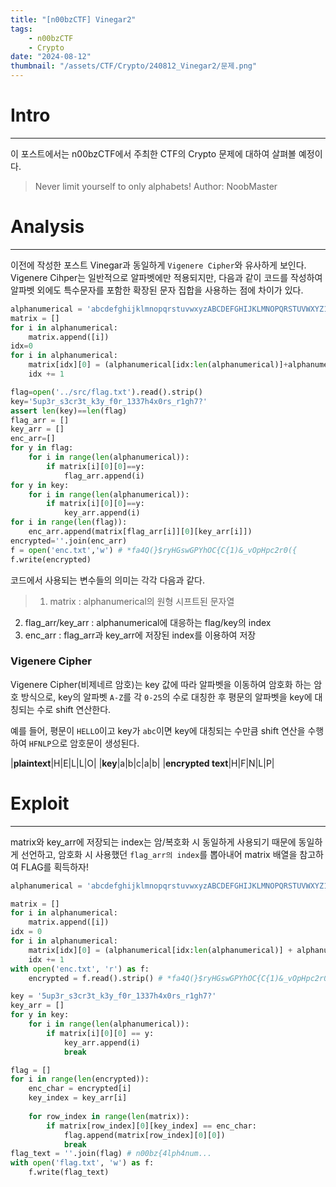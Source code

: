 ```yaml
---
title: "[n00bzCTF] Vinegar2"
tags:
    - n00bzCTF
    - Crypto
date: "2024-08-12"
thumbnail: "/assets/CTF/Crypto/240812_Vinegar2/문제.png"
---
```


# Intro
---
이 포스트에서는 n00bzCTF에서 주최한 CTF의 Crypto 문제에 대하여 살펴볼 예정이다.
> Never limit yourself to only alphabets! Author: NoobMaster

# Analysis
---
이전에 작성한 포스트 Vinegar과 동일하게 `Vigenere Cipher`와 유사하게 보인다. Vigenere Cihper는 일반적으로 알파벳에만 적용되지만, 다음과 같이 코드를 작성하여 알파벳 외에도 특수문자를 포함한 확장된 문자 집합을 사용하는 점에 차이가 있다.

```Python
alphanumerical = 'abcdefghijklmnopqrstuvwxyzABCDEFGHIJKLMNOPQRSTUVWXYZ1234567890!@#$%^&*(){}_?'
matrix = []
for i in alphanumerical:
	matrix.append([i])
idx=0
for i in alphanumerical:
	matrix[idx][0] = (alphanumerical[idx:len(alphanumerical)]+alphanumerical[0:idx])
	idx += 1

flag=open('../src/flag.txt').read().strip()
key='5up3r_s3cr3t_k3y_f0r_1337h4x0rs_r1gh7?'
assert len(key)==len(flag)
flag_arr = []
key_arr = []
enc_arr=[]
for y in flag:
	for i in range(len(alphanumerical)):
		if matrix[i][0][0]==y:
			flag_arr.append(i)
for y in key:
	for i in range(len(alphanumerical)):
		if matrix[i][0][0]==y:
			key_arr.append(i) 
for i in range(len(flag)):
	enc_arr.append(matrix[flag_arr[i]][0][key_arr[i]])
encrypted=''.join(enc_arr)
f = open('enc.txt','w') # *fa4Q(}$ryHGswGPYhOC{C{1)&_vOpHpc2r0({
f.write(encrypted)
```

코드에서 사용되는 변수들의 의미는 각각 다음과 같다.
>1) matrix : alphanumerical의 원형 시프트된 문자열
2) flag_arr/key_arr : alphanumerical에 대응하는 flag/key의 index
3) enc_arr : flag_arr과 key_arr에 저장된 index를 이용하여 저장

### Vigenere Cipher
Vigenere Cipher(비제네르 암호)는 key 값에 따라 알파벳을 이동하여 암호화 하는 암호 방식으로, key의 알파벳 `A-Z`를 각 `0-25`의 수로 대칭한 후 평문의 알파벳을 key에 대칭되는 수로 shift 연산한다.

예를 들어, 평문이 `HELLO`이고 key가 `abc`이면 key에 대칭되는 수만큼 shift 연산을 수행하여 `HFNLP`으로 암호문이 생성된다.

|**plaintext**|H|E|L|L|O|
|**key**|a|b|c|a|b|
|**encrypted text**|H|F|N|L|P|

# Exploit
---
matrix와 key_arr에 저장되는 index는 암/복호화 시 동일하게 사용되기 때문에 동일하게 선언하고, 암호화 시 사용했던 `flag_arr의 index`를 뽑아내어 matrix 배열을 참고하여 FLAG를 획득하자!  

```Python
alphanumerical = 'abcdefghijklmnopqrstuvwxyzABCDEFGHIJKLMNOPQRSTUVWXYZ1234567890!@#$%^&*(){}_?'

matrix = []
for i in alphanumerical:
    matrix.append([i])
idx = 0
for i in alphanumerical:
    matrix[idx][0] = (alphanumerical[idx:len(alphanumerical)] + alphanumerical[0:idx])
    idx += 1
with open('enc.txt', 'r') as f:
    encrypted = f.read().strip() # *fa4Q(}$ryHGswGPYhOC{C{1)&_vOpHpc2r0({

key = '5up3r_s3cr3t_k3y_f0r_1337h4x0rs_r1gh7?'
key_arr = []
for y in key:
    for i in range(len(alphanumerical)):
        if matrix[i][0][0] == y:
            key_arr.append(i)
            break

flag = []
for i in range(len(encrypted)):
    enc_char = encrypted[i]
    key_index = key_arr[i]
    
    for row_index in range(len(matrix)):
        if matrix[row_index][0][key_index] == enc_char:
            flag.append(matrix[row_index][0][0])
            break
flag_text = ''.join(flag) # n00bz{4lph4num...
with open('flag.txt', 'w') as f:
    f.write(flag_text)
```
